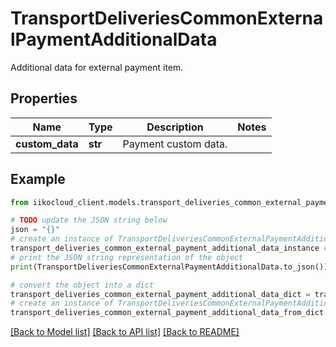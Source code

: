 # TransportDeliveriesCommonExternalPaymentAdditionalData

Additional data for external payment item.

## Properties

Name | Type | Description | Notes
------------ | ------------- | ------------- | -------------
**custom_data** | **str** | Payment custom data. | 

## Example

```python
from iikocloud_client.models.transport_deliveries_common_external_payment_additional_data import TransportDeliveriesCommonExternalPaymentAdditionalData

# TODO update the JSON string below
json = "{}"
# create an instance of TransportDeliveriesCommonExternalPaymentAdditionalData from a JSON string
transport_deliveries_common_external_payment_additional_data_instance = TransportDeliveriesCommonExternalPaymentAdditionalData.from_json(json)
# print the JSON string representation of the object
print(TransportDeliveriesCommonExternalPaymentAdditionalData.to_json())

# convert the object into a dict
transport_deliveries_common_external_payment_additional_data_dict = transport_deliveries_common_external_payment_additional_data_instance.to_dict()
# create an instance of TransportDeliveriesCommonExternalPaymentAdditionalData from a dict
transport_deliveries_common_external_payment_additional_data_from_dict = TransportDeliveriesCommonExternalPaymentAdditionalData.from_dict(transport_deliveries_common_external_payment_additional_data_dict)
```
[[Back to Model list]](../README.md#documentation-for-models) [[Back to API list]](../README.md#documentation-for-api-endpoints) [[Back to README]](../README.md)


